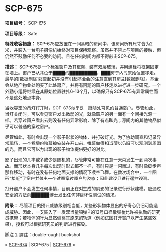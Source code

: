 # SCP-675
                        


**项目编号：** SCP-675

**项目等级：** Safe

**特殊收容措施：** SCP-675应放置在一间黑暗的房间中，该房间所有尺寸皆为2米，并装入一台电子摄像机始终对项目保持观察。虽然并不禁止与项目的接触，但仍然不鼓励任何不必要的访问。且在任何时间内都不得敲击SCP-675。

**描述：** SCP-675是一个标准窗户及其框架，装有双层玻璃，并用螺栓将框架固定在墙上。窗户已从其位于████的█████████，███房子内的原始位置移走。最早的[数据删除]报告起初并没有引起基金会的注意直到其房主[数据删除]。基金会从地产物业处购买了此处房产，并将有问题的窗户移走以进行进一步研究。一个外勤小组将继续在其原始位置驻扎6-13个月，以确保只有SCP-675有异常属性而不是这处地点本身。

当收容室的吊灯打开时，SCP-675似乎是一扇随处可见的普通窗户。尽管如此，当灯关闭时，可以看见窗户发出微弱的光，就像窗户的另一面有一个间接光源一样。若穿过窗户看出去则没有任何异常影响，除了有点眩光；房间内的其他物品似乎可以普通的穿过窗户。

尽管如此，有时会出现一个影子形状的物体，并打破灯光。为了协助调查和记录异常现场，一个棉质的暗幕被安装在开口前。帷幕做得相当薄以仍旧可以观测到周围的光，而且它可以为出现的影子物体提供更好的对比。

影子出现的几率或多或少是随机的，尽管非常可能在任意一天内发生一到两次事故。而形状本身几乎每次出现时形式都不一样，有时只是一闪而过，有时像脚步声那样移动，有时在没有任何地面支撑的情况下凌空飞舞。在数次场合中，一个图形“接近”了窗户并做出一个试图穿过窗户的姿态；因此建议只进行遥控观测。

打开窗户不会发生任何事情，目前正在对生成的阴影的记录进行形状建模。应通过安全的方法向██████博士发出任何非破坏性测试的请求。

**附录：** 尽管项目的预计威胁级别相当低，某些形状物体显出的好奇心仍旧可能造成威胁。因此，一支装入了一发双当量铅弹<sup class='footnoteref'>
 <a shape='rect' class='footnoteref' id='footnoteref-1' href='javascript:;' onclick='WIKIDOT.page.utils.scrollToReference(&apos;footnote-1&apos;)'>1</a>
</sup>的12号口径散弹枪允许被执勤的研究员携带；若物体的行为显然偏离其原来的轨道（例如试图打开窗户以产生某些效果），授权可以根据研究员的判断进行摧毁。


脚注
<a shape='rect' href='javascript:;' onclick='WIKIDOT.page.utils.scrollToReference(&apos;footnoteref-1&apos;)'>1</a>. 譯註：double-ought buckshot



« [SCP-674](/scp-674) | SCP-675 | [SCP-676](/scp-676) »





                    